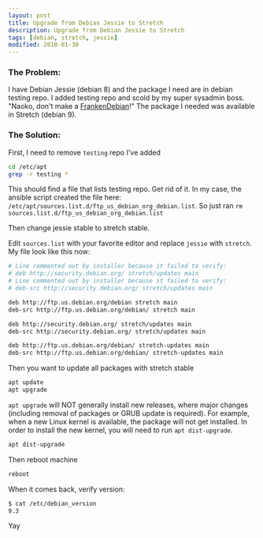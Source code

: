 ```yaml
---
layout: post
title: Upgrade from Debian Jessie to Stretch
description: Upgrade from Debian Jessie to Stretch
tags: [debian, stretch, jessie]
modified: 2018-01-30
---
```


### The Problem:

I have Debian Jessie (debian 8) and the package I need are in debian testing repo.
I added testing repo and scold by my super sysadmin boss.
"Naoko, don't make a [FrankenDebian](https://wiki.debian.org/DontBreakDebian)!"
The package I needed was available in Stretch (debian 9). 


### The Solution:

First, I need to remove `testing` repo I've added
```bash
cd /etc/apt
grep -r testing *
```
This should find a file that lists testing repo.
Get rid of it. In my case, the ansible script created the file here:
`/etc/apt/sources.list.d/ftp_us_debian_org_debian.list`.
So just ran `rm sources.list.d/ftp_us_debian_org_debian.list`

Then change jessie stable to stretch stable.

Edit `sources.list` with your favorite editor and replace `jessie` with `stretch`.
My file look like this now:
```bash
# Line commented out by installer because it failed to verify:
# deb http://security.debian.org/ stretch/updates main
# Line commented out by installer because it failed to verify:
# deb-src http://security.debian.org/ stretch/updates main

deb http://ftp.us.debian.org/debian stretch main
deb-src http://ftp.us.debian.org/debian/ stretch main

deb http://security.debian.org/ stretch/updates main
deb-src http://security.debian.org/ stretch/updates main

deb http://ftp.us.debian.org/debian/ stretch-updates main
deb-src http://ftp.us.debian.org/debian/ stretch-updates main
```

Then you want to update all packages with stretch stable
```bash
apt update
apt upgrade
```
`apt upgrade` will NOT generally install new releases, 
where major changes (including removal of packages or GRUB update is required). 
For example, when a new Linux kernel is available, the package will not get installed.
In order to install the new kernel, you will need to run `apt dist-upgrade`.

```bash
apt dist-upgrade
```
Then reboot machine
```bash
reboot
```
When it comes back, verify version:
```bash
$ cat /etc/debian_version
9.3
```

Yay
